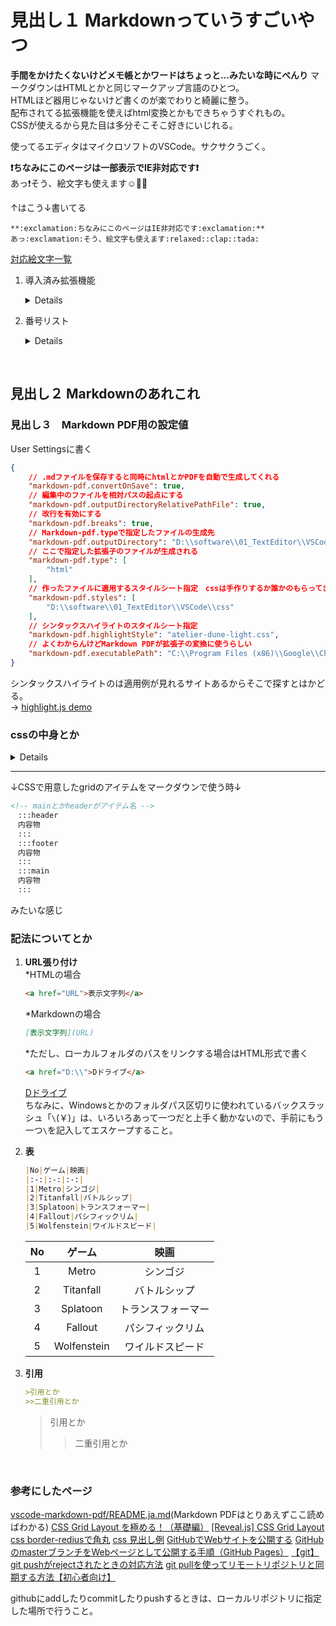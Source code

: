 # 見出し１ Markdownっていうすごいやつ
**手間をかけたくないけどメモ帳とかワードはちょっと…みたいな時にべんり**
マークダウンはHTMLとかと同じマークアップ言語のひとつ。    
HTMLほど器用じゃないけど書くのが楽でわりと綺麗に整う。  
配布されてる拡張機能を使えばhtml変換とかもできちゃうすぐれもの。    
CSSが使えるから見た目は多分そこそこ好きにいじれる。

使ってるエディタはマイクロソフトのVSCode。サクサクうごく。

**:exclamation:ちなみにこのページは一部表示でIE非対応です:exclamation:**  
あっ:exclamation:そう、絵文字も使えます:relaxed::clap::tada:

↑はこう↓書いてる
```markdwon
**:exclamation:ちなみにこのページはIE非対応です:exclamation:**
あっ:exclamation:そう、絵文字も使えます:relaxed::clap::tada:
```
[対応絵文字一覧](https://www.webpagefx.com/tools/emoji-cheat-sheet/)

1. 導入済み拡張機能   
    <details>

    * **Markdown PDF**  
    mdファイル(Markdwonで書いたファイルの拡張子)を指定した拡張子のファイルに変換してくれるすごいやつ
    * **Auto-Open Markdown Preview**    
    VScode起動したときにmdファイル開いてたらプレビュー画面も自動で開いてくれるやつ（たぶん）
    * **Japaneseなんちゃら**    
    たぶんVScodeを日本語化するやつ
    </details>

2. 番号リスト
    <details>

    * リスト
    * リスト
    </details>
<br>

## 見出し２ Markdownのあれこれ

### 見出し３　Markdown PDF用の設定値
User Settingsに書く
```json
{
    // .mdファイルを保存すると同時にhtmlとかPDFを自動で生成してくれる
    "markdown-pdf.convertOnSave": true,
    // 編集中のファイルを相対パスの起点にする
    "markdown-pdf.outputDirectoryRelativePathFile": true,
    // 改行を有効にする
    "markdown-pdf.breaks": true,
    // Markdown-pdf.typeで指定したファイルの生成先
    "markdown-pdf.outputDirectory": "D:\\software\\01_TextEditor\\VSCode\\html",
    // ここで指定した拡張子のファイルが生成される
    "markdown-pdf.type": [
        "html"
    ],
    // 作ったファイルに適用するスタイルシート指定　cssは手作りするか誰かのもらってきて
    "markdown-pdf.styles": [
        "D:\\software\\01_TextEditor\\VSCode\\css"
    ],
    // シンタックスハイライトのスタイルシート指定　
    "markdown-pdf.highlightStyle": "atelier-dune-light.css",
    // よくわからんけどMarkdown PDFが拡張子の変換に使うらしい
    "markdown-pdf.executablePath": "C:\\Program Files (x86)\\Google\\Chrome\\Application\\chrome.exe"
}
```
シンタックスハイライトのは適用例が見れるサイトあるからそこで探すとはかどる。    
→ [highlight.js demo](https://highlightjs.org/static/demo/)

### <a id="css">cssの中身とか</a>
<details>

```css
/* 全部に適用 */
* {
    font-family: "メイリオ" ;
}

/* --- gridレイアウト ここから--- */
/* bodyをgridのコンテナとして使うよ*/
body {
    background: burlywood;
    display: grid;
    grid-auto-rows: 150px 1fr 50px ;    /*上から150pxの枠、残りスペース枠、50px枠用意する*/
    grid-template-columns: 200px 1fr;   /*左から200pxの枠、50px枠、残りスペース枠用意する*/
    grid-template-areas:                /*コンテナ上のアイテム配置指定 . のところはアイテム無し */
        "header header"
        "nav    main  "
        ".      footer";
}

/* 以下gridアイテム */
/* ヘッダ */
.header {
    grid-area: header;
    display:flex;               /*フレックスコンテナに指定*/
    justify-content: center;    /*中身の配置場所*/
    background: rgba(172, 89, 51, 0.644);
    padding: 20px;              /*内側領域*/
    margin: 10px 0;             /*外側領域*/
    border-radius: 10px;        /*角丸*/
}

/* メイン　いろいろ書いてあるところ */
.main {
    grid-area: main;
    background: snow;
    justify-content: center;
    padding: 2em;
    border-radius: 10px;
}

/* ナビゲーションバー　左側にあるやつ */
.nav {
    grid-area: nav;
    background: rgba(165, 42, 42, 0.801);
    padding: 10px 15px;
    margin-right: 10px;
    border-radius: 10px;
}

/* フッタ */
.footer {
    grid-area: footer;
    display:flex;
    justify-content: left;
    padding:2px 20px;
}
/* ---ここまで--- */

/* ---見出しカスタム ここから--- */
/* ヘッダ内のh1装飾 */
.header > h1 {
    font-family: "游ゴシック" ;
    display:flex;
    justify-content: center;
    font-size: 2.7em;
    border-bottom: dashed 2px #010101;
}

/* main内のh1装飾 */
.main > h1 {
    font-family: "游ゴシック" ;
    padding: 0.5em;/*文字周りの余白*/
    color: #010101;/*文字色*/
    background: rgb(252, 242, 231);/*背景色*/
    border-bottom: solid 3px rgba(165, 42, 42, 0.801);/*下線*/
    border-radius: 0.5em;/*角丸*/
}

h1::first-letter {
    font-size: 1.5em;/* h1の一文字目を大きく */
}

h2 {
    font-family: "游ゴシック" ;
    padding: 0.25em;/*文字周りの余白*/
    border-bottom: dotted 5px rgba(172, 89, 51, 0.644);/*線の種類（点線）太さ 色*/
}

h3 {
    font-family: "游ゴシック" ;
    padding: 0.25em 0.5em;/*上下 左右の余白*/
    color: #494949;/*文字色*/
    background: transparent;/*背景透明に*/
    border-left: solid 5px rgba(172, 89, 51, 0.644);/*左線*/
}
/* ---ここまで--- */

/* 水平線カスタム */
hr {
    border:none;
    border-top: 3px dashed rgba(172, 89, 51, 0.644);
  }

/* リンク色カスタム */
a {color: black;}
a:link { color: burlywood; }/*未訪問のリンク*/
a:visited { color: burlywood; }/*訪問済みリンク*/
a:hover { color: rgb(94, 22, 0); }/*ポイント時のリンク*/
a:active { color: #ff8000; }/*選択中のリンク*/

/* 引用文色カスタム */
blockquote {
    border-left: solid 5px rgba(172, 89, 51, 0.644);/*左線*/
}

/* 段落下げ */
.main > p, details, pre, table, blockquote{
    margin-left: 1em;
}
```
CSSでgridレイアウトにするとき、以下の箇所を揃えること。 
これがアイテム名になる。

* コンテナ部分にあたるセレクタ`body`のプロパティ：`grid-template-areas`の中で配置指定に使う値
* アイテム部分にあたるセレクタ：`.header`の部分
* 上記セレクタのプロパティ：`grid-area`の値

</details>

---
↓CSSで用意したgridのアイテムをマークダウンで使う時↓
```markdown
<!-- mainとかheaderがアイテム名 -->
　:::header
　内容物
　:::
　:::footer
　内容物
　:::
　:::main
　内容物
　:::
```
みたいな感じ

### <a id="how_to_write">記法についてとか</a>
1. **URL張り付け**  
    *HTMLの場合
    ```html
    <a href="URL">表示文字列</a>
    ```
    
    *Markdownの場合
    ```markdown
    [表示文字列](URL)
    ```

    *ただし、ローカルフォルダのパスをリンクする場合はHTML形式で書く
    ```html
    <a href="D:\\">Dドライブ</a>
    ```
    <a href="D:\\">Dドライブ</a>    
    ちなみに、Windowsとかのフォルダパス区切りに使われているバックスラッシュ「`\`(￥)」は、いろいろあって一つだと上手く動かないので、手前にもう一つ`\`を記入してエスケープすること。  

2. **表**
    ```markdown
    |No|ゲーム|映画|  
    |:-:|:-:|:-:|
    |1|Metro|シンゴジ|
    |2|Titanfall|バトルシップ|
    |3|Splatoon|トランスフォーマー|
    |4|Fallout|パシフィックリム|
    |5|Wolfenstein|ワイルドスピード|
    ```

    |No|ゲーム|映画|  
    |:-:|:-:|:-:|
    |1|Metro|シンゴジ|
    |2|Titanfall|バトルシップ|
    |3|Splatoon|トランスフォーマー|
    |4|Fallout|パシフィックリム|
    |5|Wolfenstein|ワイルドスピード|

3. **引用**
    ```markdown
    >引用とか
    >>二重引用とか
    ```

    >引用とか
    >>二重引用とか

<br>

### <a id="reference">参考にしたページ<a/>
[vscode-markdown-pdf/README.ja.md](https://github.com/yzane/vscode-markdown-pdf/blob/master/README.ja.md)(Markdown PDFはとりあえずここ読めばわかる)
[CSS Grid Layout を極める！（基礎編）](https://qiita.com/kura07/items/e633b35e33e43240d363)
[[Reveal.js] CSS Grid Layout](https://qiita.com/vimyum/items/a8377a76dac101024ae2)
[css border-rediusで角丸](https://www.webcreatorbox.com/tech/border-radius)
[css 見出し例](https://saruwakakun.com/html-css/reference/h-design)
[GitHubでWebサイトを公開する](https://qiita.com/kouh/items/1f5d93c85871ed6cd26e)
[GitHubのmasterブランチをWebページとして公開する手順（GitHub Pages）](https://qiita.com/tonkotsuboy_com/items/f98667b89228b98bc096)
[【git】git pushがrejectされたときの対応方法](https://www.softel.co.jp/blogs/tech/archives/3569)
[git pullを使ってリモートリポジトリと同期する方法【初心者向け】](https://techacademy.jp/magazine/10274)
<br>

githubにaddしたりcommitしたりpushするときは、ローカルリポジトリに指定した場所で行うこと。   
